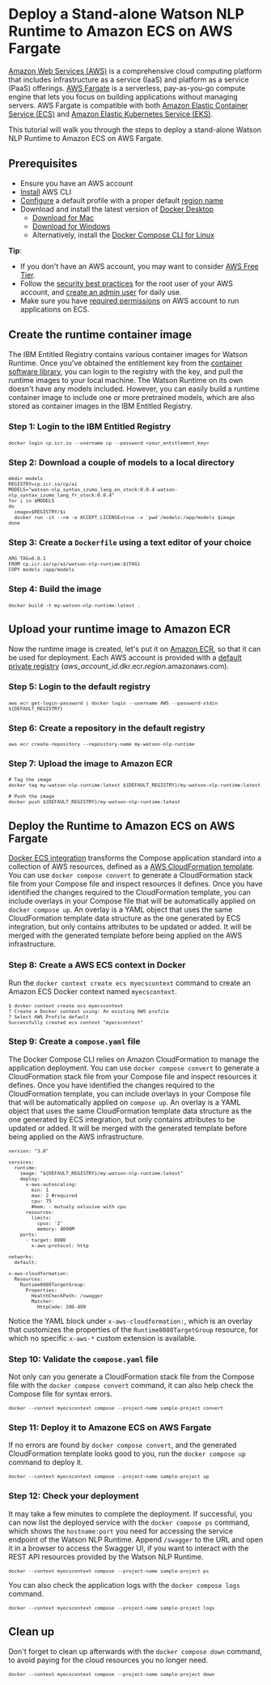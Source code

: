 # Deploy a Stand-alone Watson NLP Runtime to Amazon ECS on AWS Fargate
[Amazon Web Services (AWS)](https://aws.amazon.com/) is a comprehensive cloud computing platform that includes infrastructure as a service (IaaS) and platform as a service (PaaS) offerings. [AWS Fargate](https://aws.amazon.com/fargate/) is a serverless, pay-as-you-go compute engine that lets you focus on building applications without managing servers. AWS Fargate is compatible with both [Amazon Elastic Container Service (ECS)](https://aws.amazon.com/ecs/) and [Amazon Elastic Kubernetes Service (EKS)](https://aws.amazon.com/eks/).

This tutorial will walk you through the steps to deploy a stand-alone Watson NLP Runtime to Amazon ECS on AWS Fargate.


## Prerequisites
- Ensure you have an AWS account
- [Install](https://docs.aws.amazon.com/cli/latest/userguide/getting-started-install.html) AWS CLI
- [Configure](https://docs.aws.amazon.com/cli/latest/userguide/getting-started-quickstart.html) a default profile with a proper default [region name](https://docs.aws.amazon.com/general/latest/gr/rande-manage.html)
- Download and install the latest version of [Docker Desktop](https://docs.docker.com/desktop/)
  - [Download for Mac](https://docs.docker.com/desktop/install/mac-install/)
  - [Download for Windows](https://docs.docker.com/desktop/install/windows-install/)
  - Alternatively, install the [Docker Compose CLI for Linux](https://docs.docker.com/cloud/ecs-integration/#install-the-docker-compose-cli-on-linux)

**Tip**:
- If you don't have an AWS account, you may want to consider [AWS Free Tier](https://aws.amazon.com/free/free-tier/).
- Follow the [security best practices](https://docs.aws.amazon.com/accounts/latest/reference/best-practices-root-user.html) for the root user of your AWS account, and [create an admin user](https://docs.aws.amazon.com/IAM/latest/UserGuide/getting-started_create-admin-group.html) for daily use.
- Make sure you have [required permissions](https://docs.docker.com/cloud/ecs-integration/#requirements) on AWS account to run applications on ECS.


## Create the runtime container image
The IBM Entitled Registry contains various container images for Watson Runtime. Once you've obtained the entitlement key from the [container software library](https://myibm.ibm.com/products-services/containerlibrary), you can login to the registry with the key, and pull the runtime images to your local machine. The Watson Runtime on its own doesn't have any models included. However, you can easily build a runtime container image to include one or more pretrained models, which are also stored as container images in the IBM Entitled Registry.

### Step 1: Login to the IBM Entitled Registry

<span style="font-size:x-small">

```
docker login cp.icr.io --username cp --password <your_entitlement_key>
```
</span>

### Step 2: Download a couple of models to a local directory

<span style="font-size:x-small">

```
mkdir models
REGISTRY=cp.icr.io/cp/ai
MODELS="watson-nlp_syntax_izumo_lang_en_stock:0.0.4 watson-nlp_syntax_izumo_lang_fr_stock:0.0.4"
for i in $MODELS
do
  image=$REGISTRY/$i
  docker run -it --rm -e ACCEPT_LICENSE=true -v `pwd`/models:/app/models $image
done
```
</span>

### Step 3: Create a ```Dockerfile``` using a text editor of your choice

<span style="font-size:x-small">

```
ARG TAG=0.0.1
FROM cp.icr.io/cp/ai/watson-nlp-runtime:${TAG}
COPY models /app/models
```
</span>

### Step 4: Build the image

<span style="font-size:x-small">

```
docker build -t my-watson-nlp-runtime:latest .
```
</span>


## Upload your runtime image to Amazon ECR
Now the runtime image is created, let's put it on [Amazon ECR](https://aws.amazon.com/ecr/), so that it can be used for deployment. Each AWS account is provided with a [default private registry](https://docs.aws.amazon.com/AmazonECR/latest/userguide/Registries.html) (*aws_account_id*.dkr.ecr.*region*.amazonaws.com).

### Step 5: Login to the default registry

<span style="font-size:x-small">

```
aws ecr get-login-password | docker login --username AWS --password-stdin ${DEFAULT_REGISTRY}
```
</span>

### Step 6: Create a repository in the default registry

<span style="font-size:x-small">

```
aws ecr create-repository --repository-name my-watson-nlp-runtime
```
</span>

### Step 7: Upload the image to Amazon ECR

<span style="font-size:x-small">

```
# Tag the image
docker tag my-watson-nlp-runtime:latest ${DEFAULT_REGISTRY}/my-watson-nlp-runtime:latest

# Push the image
docker push ${DEFAULT_REGISTRY}/my-watson-nlp-runtime:latest
```
</span>


## Deploy the Runtime to Amazon ECS on AWS Fargate
[Docker ECS integration](https://docs.docker.com/cloud/ecs-integration/) transforms the Compose application standard into a collection of AWS resources, defined as a [AWS CloudFormation template](https://aws.amazon.com/cloudformation/resources/templates/). You can use `docker compose convert` to generate a CloudFormation stack file from your Compose file and inspect resources it defines. Once you have identified the changes required to the CloudFormation template, you can include overlays in your Compose file that will be automatically applied on `docker compose up`. An overlay is a YAML object that uses the same CloudFormation template data structure as the one generated by ECS integration, but only contains attributes to be updated or added. It will be merged with the generated template before being applied on the AWS infrastructure.

### Step 8: Create a AWS ECS context in Docker
Run the ```docker context create ecs myecscontext``` command to create an Amazon ECS Docker context named `myecscontext`.

<span style="font-size:x-small">

```
$ docker context create ecs myecscontext
? Create a Docker context using: An existing AWS profile
? Select AWS Profile default
Successfully created ecs context "myecscontext"
```
</span>

### Step 9: Create a `compose.yaml` file
The Docker Compose CLI relies on Amazon CloudFormation to manage the application deployment. You can use `docker compose convert` to generate a CloudFormation stack file from your Compose file and inspect resources it defines. Once you have identified the changes required to the CloudFormation template, you can include overlays in your Compose file that will be automatically applied on `compose up`. An overlay is a YAML object that uses the same CloudFormation template data structure as the one generated by ECS integration, but only contains attributes to be updated or added. It will be merged with the generated template before being applied on the AWS infrastructure.

<span style="font-size:x-small">

```
version: "3.8"

services:
  runtime:
    image: "${DEFAULT_REGISTRY}/my-watson-nlp-runtime:latest"
    deploy:
      x-aws-autoscaling: 
        min: 1
        max: 2 #required
        cpu: 75
        #mem: - mutualy exlusive with cpu
      resources:
        limits:
          cpus: '2'
          memory: 4096M
    ports:
      - target: 8080
        x-aws-protocol: http

networks:
  default:

x-aws-cloudformation:
  Resources:
    Runtime8080TargetGroup:
      Properties:
        HealthCheckPath: /swagger
        Matcher:
          HttpCode: 200-499
```
</span>

Notice the YAML block under `x-aws-cloudformation:`, which is an overlay that customizes the properties of the `Runtime8080TargetGroup` resource, for which no specific `x-aws-*` custom extension is available. 

### Step 10: Validate the `compose.yaml` file
Not only can you generate a CloudFormation stack file from the Compose file with the `docker compose convert` command, it can also help check the Compose file for syntax errors.

<span style="font-size:x-small">

```
docker --context myecscontext compose --project-name sample-project convert
```
</span>

### Step 11: Deploy it to Amazone ECS on AWS Fargate
If no errors are found by `docker compose convert`, and the generated CloudFormation template looks good to you, run the `docker compose up` command to deploy it.

<span style="font-size:x-small">

```
docker --context myecscontext compose --project-name sample-project up
```
</span>

### Step 12: Check your deployment
It may take a few minutes to complete the deployment. If successful, you can now list the deployed service with the `docker compose ps` command, which shows the `hostname:port` you need for accessing the service endpoint of the Watson NLP Runtime. Append `/swagger` to the URL and open it in a browser to access the Swagger UI, if you want to interact with the REST API resources provided by the Watson NLP Runtime.

<span style="font-size:x-small">

```
docker --context myecscontext compose --project-name sample-project ps
```
</span>

You can also check the application logs with the `docker compose logs` command.

<span style="font-size:x-small">

```
docker --context myecscontext compose --project-name sample-project logs
```
</span>


## Clean up
Don't forget to clean up afterwards with the `docker compose down` command, to avoid paying for the cloud resources you no longer need.

<span style="font-size:x-small">

```
docker --context myecscontext compose --project-name sample-project down
```
</span>

